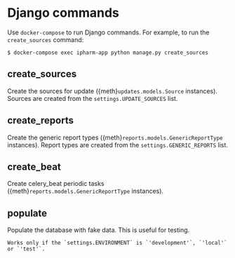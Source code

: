 # Django commands

Use `docker-compose` to run Django commands.
For example, to run the `create_sources` command:

```
$ docker-compose exec ipharm-app python manage.py create_sources
```

## create_sources

Create the sources for update ({meth}`updates.models.Source` instances). Sources are created from the `settings.UPDATE_SOURCES` list.

## create_reports

Create the generic report types ({meth}`reports.models.GenericReportType` instances). Report types are created from the `settings.GENERIC_REPORTS` list.

## create_beat

Create celery_beat periodic tasks ({meth}`reports.models.GenericReportType` instances).

## populate

Populate the database with fake data. This is useful for testing.

```{note}
Works only if the `settings.ENVIRONMENT` is `'development'`, `'local'` or `'test'`.
```
